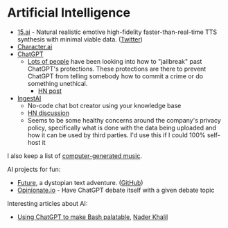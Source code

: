 # Artificial Intelligence

- [15.ai](https://15.ai) - Natural realistic emotive high-fidelity
  faster-than-real-time TTS synthesis with minimal viable data.
  ([Twitter](https://twitter.com/fifteenai))
- [Character.ai](https://beta.character.ai/)
- [ChatGPT](https://chat.openai.com/)
  - [Lots of people](https://twitter.com/davisblalock/status/1602600453555961856)
    have been looking into how to "jailbreak" past ChatGPT's protections. These
    protections are there to prevent ChatGPT from telling somebody how to commit
    a crime or do something unethical.
    - [HN post](https://news.ycombinator.com/item?id=33982683)
- [IngestAI](https://ingestai.io/)
  - No-code chat bot creator using your knowledge base
  - [HN discussion](https://news.ycombinator.com/item?id=34909921)
  - Seems to be some healthy concerns around the company's privacy policy,
    specifically what is done with the data being uploaded and how it can be
    used by third parties. I'd use this if I could 100% self-host it

I also keep a list of [computer-generated music](music/computer-generated.md).

AI projects for fun:

- [Future](https://future.attejuvonen.fi/), a dystopian text adventure.
  ([GitHub](https://github.com/baobabKoodaa/future))
- [Opinionate.io](https://opinionate.io/) - Have ChatGPT debate itself with a
  given debate topic

Interesting articles about AI:

- [Using ChatGPT to make Bash palatable](https://brev.dev/blog/ai-wont-replace-you-write-bash),
  [Nader Khalil](https://twitter.com/naderlikeladder)
